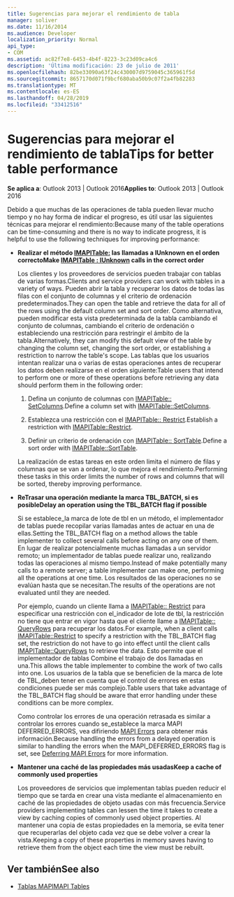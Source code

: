 ```yaml
---
title: Sugerencias para mejorar el rendimiento de tabla
manager: soliver
ms.date: 11/16/2014
ms.audience: Developer
localization_priority: Normal
api_type:
- COM
ms.assetid: ac82f7e8-6453-4b4f-8223-3c23d09ca4c6
description: 'Última modificación: 23 de julio de 2011'
ms.openlocfilehash: 82be33090a63f24c430007d9759045c365961f5d
ms.sourcegitcommit: 8657170d071f9bcf680aba50b9c07f2a4fb82283
ms.translationtype: MT
ms.contentlocale: es-ES
ms.lasthandoff: 04/28/2019
ms.locfileid: "33412516"
---
```

# <a name="tips-for-better-table-performance"></a><span data-ttu-id="64ac0-103">Sugerencias para mejorar el rendimiento de tabla</span><span class="sxs-lookup"><span data-stu-id="64ac0-103">Tips for better table performance</span></span>
  
<span data-ttu-id="64ac0-104">**Se aplica a**: Outlook 2013 | Outlook 2016</span><span class="sxs-lookup"><span data-stu-id="64ac0-104">**Applies to**: Outlook 2013 | Outlook 2016</span></span> 
  
<span data-ttu-id="64ac0-105">Debido a que muchas de las operaciones de tabla pueden llevar mucho tiempo y no hay forma de indicar el progreso, es útil usar las siguientes técnicas para mejorar el rendimiento:</span><span class="sxs-lookup"><span data-stu-id="64ac0-105">Because many of the table operations can be time-consuming and there is no way to indicate progress, it is helpful to use the following techniques for improving performance:</span></span>
  
- <span data-ttu-id="64ac0-106">**Realizar el método [IMAPITable:](imapitableiunknown.md) las llamadas a IUnknown en el orden correcto**</span><span class="sxs-lookup"><span data-stu-id="64ac0-106">**Make [IMAPITable : IUnknown](imapitableiunknown.md) calls in the correct order**</span></span>
    
   <span data-ttu-id="64ac0-107">Los clientes y los proveedores de servicios pueden trabajar con tablas de varias formas.</span><span class="sxs-lookup"><span data-stu-id="64ac0-107">Clients and service providers can work with tables in a variety of ways.</span></span> <span data-ttu-id="64ac0-108">Pueden abrir la tabla y recuperar los datos de todas las filas con el conjunto de columnas y el criterio de ordenación predeterminados.</span><span class="sxs-lookup"><span data-stu-id="64ac0-108">They can open the table and retrieve the data for all of the rows using the default column set and sort order.</span></span> <span data-ttu-id="64ac0-109">Como alternativa, pueden modificar esta vista predeterminada de la tabla cambiando el conjunto de columnas, cambiando el criterio de ordenación o estableciendo una restricción para restringir el ámbito de la tabla.</span><span class="sxs-lookup"><span data-stu-id="64ac0-109">Alternatively, they can modify this default view of the table by changing the column set, changing the sort order, or establishing a restriction to narrow the table's scope.</span></span> <span data-ttu-id="64ac0-110">Las tablas que los usuarios intentan realizar una o varias de estas operaciones antes de recuperar los datos deben realizarse en el orden siguiente:</span><span class="sxs-lookup"><span data-stu-id="64ac0-110">Table users that intend to perform one or more of these operations before retrieving any data should perform them in the following order:</span></span>
    
    1. <span data-ttu-id="64ac0-111">Defina un conjunto de columnas con [IMAPITable:: SetColumns](imapitable-setcolumns.md).</span><span class="sxs-lookup"><span data-stu-id="64ac0-111">Define a column set with [IMAPITable::SetColumns](imapitable-setcolumns.md).</span></span>
        
    2. <span data-ttu-id="64ac0-112">Establezca una restricción con el [IMAPITable:: Restrict](imapitable-restrict.md).</span><span class="sxs-lookup"><span data-stu-id="64ac0-112">Establish a restriction with [IMAPITable::Restrict](imapitable-restrict.md).</span></span>
        
    3. <span data-ttu-id="64ac0-113">Definir un criterio de ordenación con [IMAPITable:: SortTable](imapitable-sorttable.md).</span><span class="sxs-lookup"><span data-stu-id="64ac0-113">Define a sort order with [IMAPITable::SortTable](imapitable-sorttable.md).</span></span>
    
    <span data-ttu-id="64ac0-114">La realización de estas tareas en este orden limita el número de filas y columnas que se van a ordenar, lo que mejora el rendimiento.</span><span class="sxs-lookup"><span data-stu-id="64ac0-114">Performing these tasks in this order limits the number of rows and columns that will be sorted, thereby improving performance.</span></span>
    
- <span data-ttu-id="64ac0-115">**ReTrasar una operación mediante la marca TBL_BATCH, si es posible**</span><span class="sxs-lookup"><span data-stu-id="64ac0-115">**Delay an operation using the TBL_BATCH flag if possible**</span></span>
    
    <span data-ttu-id="64ac0-116">Si se establece\_la marca de lote de tbl en un método, el implementador de tablas puede recopilar varias llamadas antes de actuar en una de ellas.</span><span class="sxs-lookup"><span data-stu-id="64ac0-116">Setting the TBL\_BATCH flag on a method allows the table implementer to collect several calls before acting on any one of them.</span></span> <span data-ttu-id="64ac0-117">En lugar de realizar potencialmente muchas llamadas a un servidor remoto; un implementador de tablas puede realizar uno, realizando todas las operaciones al mismo tiempo.</span><span class="sxs-lookup"><span data-stu-id="64ac0-117">Instead of make potentially many calls to a remote server; a table implementer can make one, performing all the operations at one time.</span></span> <span data-ttu-id="64ac0-118">Los resultados de las operaciones no se evalúan hasta que se necesitan.</span><span class="sxs-lookup"><span data-stu-id="64ac0-118">The results of the operations are not evaluated until they are needed.</span></span> 
    
    <span data-ttu-id="64ac0-119">Por ejemplo, cuando un cliente llama a [IMAPITable:: Restrict](imapitable-restrict.md) para especificar una restricción con el\_indicador de lote de tbl, la restricción no tiene que entrar en vigor hasta que el cliente llame a [IMAPITable:: QueryRows](imapitable-queryrows.md) para recuperar los datos.</span><span class="sxs-lookup"><span data-stu-id="64ac0-119">For example, when a client calls [IMAPITable::Restrict](imapitable-restrict.md) to specify a restriction with the TBL\_BATCH flag set, the restriction do not have to go into effect until the client calls [IMAPITable::QueryRows](imapitable-queryrows.md) to retrieve the data.</span></span> <span data-ttu-id="64ac0-120">Esto permite que el implementador de tablas Combine el trabajo de dos llamadas en una.</span><span class="sxs-lookup"><span data-stu-id="64ac0-120">This allows the table implementer to combine the work of two calls into one.</span></span> <span data-ttu-id="64ac0-121">Los usuarios de la tabla que se beneficien de la marca de lote de TBL\_deben tener en cuenta que el control de errores en estas condiciones puede ser más complejo.</span><span class="sxs-lookup"><span data-stu-id="64ac0-121">Table users that take advantage of the TBL\_BATCH flag should be aware that error handling under these conditions can be more complex.</span></span> 
    
    <span data-ttu-id="64ac0-122">Como controlar los errores de una operación retrasada es similar a controlar los errores cuando se\_establece la marca MAPI DEFERRED_ERRORS, vea difiriendo [MAPI Errors](deferring-mapi-errors.md) para obtener más información.</span><span class="sxs-lookup"><span data-stu-id="64ac0-122">Because handling the errors from a delayed operation is similar to handling the errors when the MAPI\_DEFERRED_ERRORS flag is set, see [Deferring MAPI Errors](deferring-mapi-errors.md) for more information.</span></span> 
    
- <span data-ttu-id="64ac0-123">**Mantener una caché de las propiedades más usadas**</span><span class="sxs-lookup"><span data-stu-id="64ac0-123">**Keep a cache of commonly used properties**</span></span>
    
    <span data-ttu-id="64ac0-124">Los proveedores de servicios que implementan tablas pueden reducir el tiempo que se tarda en crear una vista mediante el almacenamiento en caché de las propiedades de objeto usadas con más frecuencia.</span><span class="sxs-lookup"><span data-stu-id="64ac0-124">Service providers implementing tables can lessen the time it takes to create a view by caching copies of commonly used object properties.</span></span> <span data-ttu-id="64ac0-125">Al mantener una copia de estas propiedades en la memoria, se evita tener que recuperarlas del objeto cada vez que se debe volver a crear la vista.</span><span class="sxs-lookup"><span data-stu-id="64ac0-125">Keeping a copy of these properties in memory saves having to retrieve them from the object each time the view must be rebuilt.</span></span>
    
## <a name="see-also"></a><span data-ttu-id="64ac0-126">Ver también</span><span class="sxs-lookup"><span data-stu-id="64ac0-126">See also</span></span>

- [<span data-ttu-id="64ac0-127">Tablas MAPI</span><span class="sxs-lookup"><span data-stu-id="64ac0-127">MAPI Tables</span></span>](mapi-tables.md)

